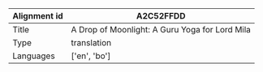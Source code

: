 |Alignment id | A2C52FFDD
| --- | --- 
|Title | A Drop of Moonlight: A Guru Yoga for Lord Mila 
|Type | translation
|Languages | ['en', 'bo']